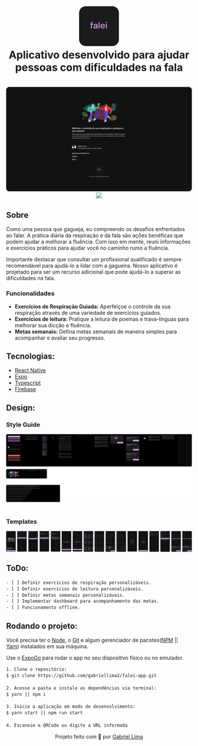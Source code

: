 <h1 align="center">
	<img alt="Falei logo" src="./public/github/logo.png" />
	<br />
	Aplicativo desenvolvido para ajudar pessoas com dificuldades na fala
</div>

</h1>

<br />

<div align="center">
  <img src="./public/github/presentation.png" alt="Introdução do projeto" />
	<br />
	<a href="https://www.figma.com/design/Ob9c3QeqjEg3NPOR8I39ie/Falei?node-id=0-1&node-type=canvas&t=Hkeksjl2YeOA52Gu-0" rel="noreferrer" target="_blank">
		<img src="https://img.shields.io/badge/figma-black?style=for-the-badge&logo=figma&logoColor=white" />
	</a>
</div>

<h2 id="about">Sobre</h2>

Como uma pessoa que gagueja, eu compreendo os desafios enfrentados ao falar. A prática diária da respiração e da fala são ações benéficas que podem ajudar a melhorar a fluência. Com isso em mente, reuni informações e exercícios práticos para ajudar você no caminho rumo a fluência.

Importante destacar que consultar um profissional qualificado é sempre recomendável para ajudá-lo a lidar com a gagueira. Nosso aplicativo é projetado para ser um recurso adicional que pode ajudá-lo a superar as dificuldades na fala.

<h3 id="about">Funcionalidades</h3>

- **Exercícios de Respiração Guiada:** Aperfeiçoe o controle da sua respiração através de uma variedade de exercícios guiados.
- **Exercícios de leitura:** Pratique a leitura de poemas e trava-línguas para melhorar sua dicção e fluência.
- **Metas semanais:** Defina metas semanais de maneira simples para acompanhar e avaliar seu progresso.

<h2 id="techs">Tecnologias:</h2>

- [React Native](https://reactnative.dev/)
- [Expo](https://expo.dev/)
- [Typescript](https://www.typescriptlang.org/)
- [Firebase](https://firebase.google.com/)

<h2 id="overview">Design:</h2>

<h3>Style Guide</h3>

<div align="center">
  <img src="./public/github/style-guide.png" alt="Guia de estilos" >
</div>

<br />

<h3>Templates</h3>

<div align="center">
  <img src="./public/github/design.png" alt="Design" >
</div>

<h2>ToDo:</h2>

```bash
- [ ] Definir exercícios de respiração personalizáveis.
- [ ] Definir exercícios de leitura personalizáveis.
- [ ] Definir metas semanais personalizáveis.
- [ ] Implementar dashboard para acompanhamento das metas.
- [ ] Funcionamento offline.
```

<h2 id="run">Rodando o projeto:</h2>

Você precisa ter o [Node](https://nodejs.org/en/), o [Git](https://git-scm.com/) e algum gerenciador de pacotes([NPM](https://docs.npmjs.com/downloading-and-installing-node-js-and-npm/) || [Yarn](https://classic.yarnpkg.com/lang/en/docs/install)) instalados em sua máquina.

Use o [ExpoGo](https://expo.dev/client) para rodar o app no seu dispositivo físico ou no emulador.

```bash
1. Clone o repositório:
$ git clone https://github.com/gabriellima2/falei-app.git

2. Acesse a pasta e instale as dependências via terminal:
$ yarn || npm i

3. Inicie a aplicação em modo de desenvolvimento:
$ yarn start || npm run start

4. Escaneie o QRCode ou digite a URL informada
```

<p align="center">Projeto feito com 💙 por <a href="https://www.linkedin.com/in/gabriel-lima-860612236">Gabriel Lima</a></p>
